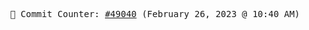 <p align="center">
    <samp>
        📮 Commit Counter: <a href="https://github.com/Javascript-void0/Javascript-void0/commits/main">#49040</a> (February 26, 2023 @ 10:40 AM)
    </samp>
</p>